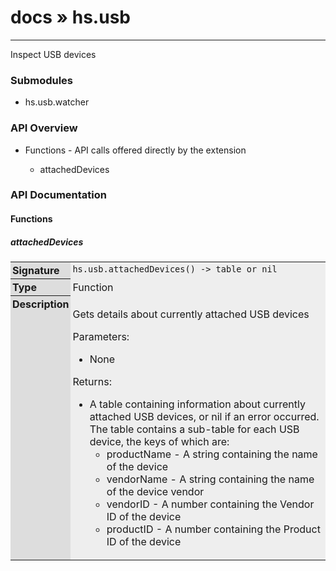 # [docs](index.md) » hs.usb
---

Inspect USB devices

<style type="text/css">
	a { text-decoration: none; }
	a:hover { text-decoration: underline; }
	th { background-color: #DDDDDD; vertical-align: top; padding: 3px; }
	td { width: 100%; background-color: #EEEEEE; vertical-align: top; padding: 3px; }
	table { width: 100% ; border: 1px solid #0; text-align: left; }
	section > table table td { width: 0; }
</style>
<link rel="stylesheet" href="../../css/docs.css" type="text/css" media="screen" />
<h3>Submodules</h3>
<ul>
<li><a href="hs.usb.watcher.md">hs.usb.watcher</a></li>
</ul>
<h3>API Overview</h3>
<ul>
<li>Functions - API calls offered directly by the extension</li>
  <ul>
	<li><a href="#attachedDevices">attachedDevices</a></li>
  </ul>
</ul>
<h3>API Documentation</h3>
<h4 class="documentation-section">Functions</h4>
  <section id="attachedDevices">
	<h5><a href="#attachedDevices">attachedDevices</a></h5>
	<table>
	  <tr>
		<th>Signature</th>
		<td><code>hs.usb.attachedDevices() -&gt; table or nil</code></td>
	  </tr>
	  <tr>
		<th>Type</th>
		<td>Function</td>
	  </tr>
	  <tr>
		<th>Description</th>
		<td><p>Gets details about currently attached USB devices</p>
<p>Parameters:</p>
<ul>
<li>None</li>
</ul>
<p>Returns:</p>
<ul>
<li>A table containing information about currently attached USB devices, or nil if an error occurred. The table contains a sub-table for each USB device, the keys of which are:<ul>
<li>productName - A string containing the name of the device</li>
<li>vendorName - A string containing the name of the device vendor</li>
<li>vendorID - A number containing the Vendor ID of the device</li>
<li>productID - A number containing the Product ID of the device</li>
</ul>
</li>
</ul>
</td>
	  </tr>
	</table>
  </section>
